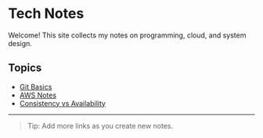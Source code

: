 # Tech Notes

Welcome! This site collects my notes on programming, cloud, and system design.

## Topics
- [Git Basics](git/git-basics)
- [AWS Notes](cloud/aws-notes)
- [Consistency vs Availability](system-design/consistency-vs-availability)

---

> Tip: Add more links as you create new notes.

